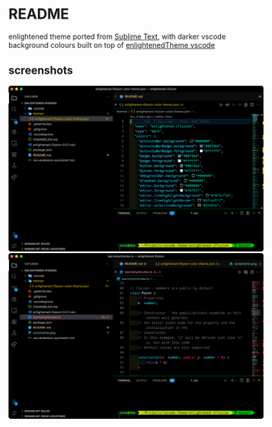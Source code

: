 # README

enlightened theme ported from [Sublime Text](https://github.com/vincentmac/enlightened), with darker vscode background colours
built on top of [enlightenedTheme vscode](https://github.com/talesbaz/enlightenedTheme)

## screenshots

![screenshot](screenshot.png)
![screenshot-typescript](screenshot-typescript.png)
